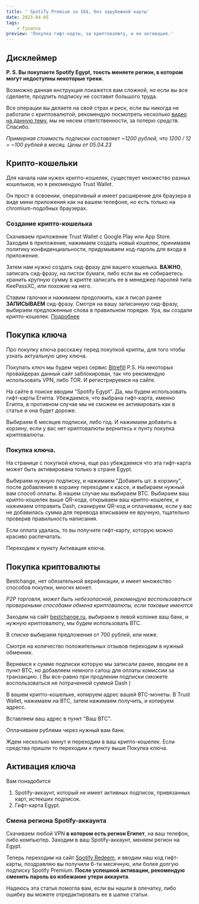 ```yaml
---
title: ' Spotify Premium за 16$, без зарубежной карты'
date: 2023-04-05
tags:
    - finance
preview: 'Покупка гифт-карты, за криптовалюту, и ее активация.'
---
```


## Дисклеймер

**P. S. Вы покупаете Spotify Egypt, тоесть меняете регион, в котором могут недоступны некоторые треки.**

Возможно данная инструкция покажется вам сложной, но если вы все сделаете, продлить подписку не составит большого труда.

Все операции вы делаете на свой страх и риск, если вы никогда не работали с криптовалютой, рекомендую посмотреть несколько [видео на данную тему](https://www.youtube.com/results?search_query=%D1%87%D1%82%D0%BE+%D1%82%D0%B0%D0%BA%D0%BE%D0%B5+%D0%BA%D1%80%D0%B8%D0%BF%D1%82%D0%BE%D0%B2%D0%B0%D0%BB%D1%8E%D1%82%D0%B0), мы не несем ответственности, за потерю средств. Спасибо.

*Примерная стоимость подписки составляет ~1200 рублей, что 1200 / 12 = ~100 рублей в месяц. Цены от 05.04.23*
## Крипто-кошельки

Для начала нам нужен крипто-кошелек, существует множество разных кошельков, но я рекомендую Trust Wallet.

Он прост в освоении, оперативный и имеет расширение для браузера в виде мини приложения как на вашем телефоне, но есть только на chromium-подобных браузерах.

### Создание крипто-кошелька

Скачиваем приложение Trust Wallet с Google Play или App Store. Заходим в приложение, нажимаем создать новый кошелек, принимаем политику конфиденциальности, придумываем код-пароль для входа в приложение.

Затем нам нужно создать сид-фразу для вашего кошелька. **ВАЖНО**, записать сид-фразу, на листок бумаги, либо если вы не собираетесь хранить крупную сумму в крипте записать ее в менеджер паролей типа KeePassXC, или похожие на него.

Ставим галочки и нажимаем продолжить, как я писал ранее **ЗАПИСЫВАЕМ** сид-фразу. Смотря на вашу записанную сид-фразу, выбираем предложенные слова в правильном порядке. Ура, вы создали крипто-кошелек. [Подробнее](https://www.youtube.com/results?search_query=Trust+Wallet+%D1%83%D1%81%D1%82%D0%B0%D0%BD%D0%BE%D0%B2%D0%BA%D0%B0)

## Покупка ключа

Про покупку ключа расскажу перед покупкой крипты, для того чтобы узнать актуальную цену ключа.

Покупать ключ мы будем через сервис [Bitrefill](https://bitrefill.com) P.S. На некоторых провайдерах данный сайт заблокирован, так что рекомендую использовать VPN, либо TOR. И регистрируемся на сайте.

На сайте в поиске вводим "Spotify Egypt". Да, мы будем использовать гифт-карты Египта. Убеждаемся, что выбрана гифт-карта, именно Египта, в противном случае мы не сможем ее активировать как в статье и она будет дороже.

Выбираем 6 месяцев подписки, либо год. И нажимаем добавить в корзину, если у вас нет криптовалюты вернитесь к пунту покупка криптовалюты.
### Покупка ключа.

На странице с покупкой ключа, еще раз убеждаемся что эта гифт-карта может быть активирована только в стране Egypt.

Выбираем нужную подписку, и нажимаем "Добавить шт. в корзину", после добавления в корзину переходим к кассе, и выбираем нужный вам способ оплаты. В нашем случае мы выбираем BTC. Выбираем ваш крипто-кошелек выше QR-кода, открываем ваш крипто-кошелек, и нажимаем отправить Dash, сканируем QR-код и оплачиваем, если у вас не добавилась сумма для перевода вписываем ее вручную, тщательно проверив правильность написания.

Если оплата удалась, то вы получите гифт-карту, которую можно красиво распечатать.

Переходим к пункту Активация ключа.

## Покупка криптовалюты

Bestchange, нет обязательной верификации, и имеет множество способов покупки, многих монет.

*P2P торговля, может быть небезопасной, рекомендую воспользоваться провереными способами обмена криптовалюты, если таковые имеются*

Заходим на сайт [bestchange.ru](http://Bestchange.ru), выбираем в левой колонке ваш банк, и нужную криптовалюту, мы будем использовать BTC.

В списке выбираем предложения от 700 рублей, или ниже.

Смотря на количество положительных отзывов переходим в нужный обменник.

Вернемся к сумме подписки которую мы записали ранее, вводим ее в пункт BTC, но добавляем немного сатош для оплаты комиссии за транзакцию. ( Вы все-равно при продлении подписки сможете воспользоваться не потраченной суммой Dash )

В вашем крипто-кошельке, копируем адрес вашей BTC-монеты. В Trust Wallet, нажимаем на BTC, затем нажимаем получить, и копируем адресс.

Вставляем ваш адрес в пункт "Ваш BTC".

Оплачиваем рублями через нужный вам банк.

Ждем несколько минут и переходим в ваш крипто-кошелек. Если средства пришли то переходим к пункту выше Покупка ключа.

## Активация ключа

Вам понадобится

1. Spotify-аккаунт, который не имеет активных подписок, привязанных карт, истекших подписок.
2. Гифт-карта Egypt.

### Смена региона Spotify-аккаунта

Скачиваем любой VPN **в котором есть регион Египет**, на ваш телефон, либо компьютер. Заходим в ваш Spotify-аккаунт, меняем регион на Egypt.

Теперь переходим на сайт [Spotify Redeem](https://www.spotify.com/us/redeem/), и вводим наш код гифт-карты, поздравляю вы получили 6-ти месячную, или более долгую подписку Spotify Premium. **После успешной активации, рекомендую сменить пароль во избежание утери аккаунта**.

Надеюсь эта статья помогла вам, если вы нашли в опечатку, либо ошибку вы можете отредактировать ее в шапке статьи.
